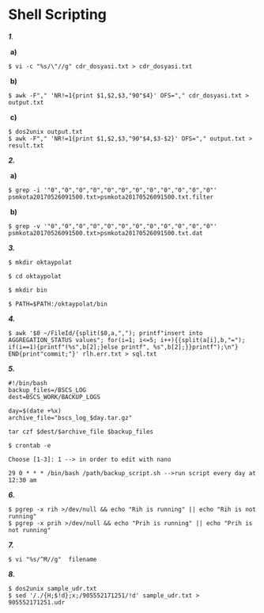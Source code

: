 # Shell Scripting

***1***.

​	**a)** 

```shell
$ vi -c "%s/\"//g" cdr_dosyasi.txt > cdr_dosyasi.txt
```

​	**b)**

```shell
$ awk -F"," 'NR!=1{print $1,$2,$3,"90"$4}' OFS="," cdr_dosyasi.txt > output.txt
```

​	**c)** 

```shell
$ dos2unix output.txt
$ awk -F"," 'NR!=1{print $1,$2,$3,"90"$4,$3-$2}' OFS="," output.txt > result.txt
```

***2.***

​	**a)** 

```shell
$ grep -i '"0","0","0","0","0","0","0","0","0","0","0","0"' psmkota20170526091500.txt>psmkota20170526091500.txt.filter
```

​	**b)** 

```shell
$ grep -v '"0","0","0","0","0","0","0","0","0","0","0","0"' psmkota20170526091500.txt>psmkota20170526091500.txt.dat
```

***3.***

```shell
$ mkdir oktaypolat

$ cd oktaypolat

$ mkdir bin

$ PATH=$PATH:/oktaypolat/bin
```

***4.***

```shell
$ awk '$0 ~/FileId/{split($0,a,","); printf"insert into AGGREGATION_STATUS values"; for(i=1; i<=5; i++){{split(a[i],b,"="); if(i==1){printf"(%s",b[2];}else printf", %s",b[2];}}printf");\n"} END{print"commit;"}' rlh.err.txt > sql.txt
```

***5.***

```shell
#!/bin/bash
backup_files=/BSCS_LOG
dest=BSCS_WORK/BACKUP_LOGS

day=$(date +%x)
archive_file="bscs_log_$day.tar.gz"

tar czf $dest/$archive_file $backup_files
```

```shell
$ crontab -e

Choose [1-3]: 1 --> in order to edit with nano

29 0 * * * /bin/bash /path/backup_script.sh -->run script every day at 12:30 am
```

***6.***

```shell
$ pgrep -x rih >/dev/null && echo "Rih is running" || echo "Rih is not running"
$ pgrep -x prih >/dev/null && echo "Prih is running" || echo "Prih is not running"
```

***7.***

```shell
$ vi "%s/^M//g"  filename
```

***8.***

```shell
$ dos2unix sample_udr.txt
$ sed '/./{H;$!d};x;/905552171251/!d' sample_udr.txt > 905552171251.udr 
```